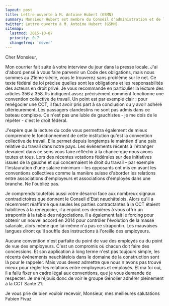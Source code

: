```yaml
---
layout: post
title: Lettre ouverte à M. Antoine Hubert (GSMN)
summary: Monsieur Hubert est membre du Conseil d'administration et de la direction de Genolier (GSMN). Mon courrier fait suite à son intervention dans la presse régionale du jour.
twitter: Lettre ouverte à M. Antoine Hubert (GSMN)
sitemap:
  lastmod: 2015-10-07
  priority: 0.7
  changefreq: 'never'
---
```


Cher Monsieur,

Mon courrier fait suite à votre interview du jour dans la presse locale. J'ai d'abord pensé à vous faire parvenir 
un Code des obligations, mais nous sommes au 21ème siècle, vous le trouverez sans problème sur le net. Ce texte fédéral 
de loi précise quelles sont les obligations et les responsabilités des acteurs en droit privé. Je vous recommande en 
particulier la lecture des articles 356 à 358. Ils indiquent assez précisément comment fonctionne une convention 
collective de travail. Un point est par exemple clair : pour renégocier une CCT, il faut avoir pris part à sa 
conclusion ou y avoir adhéré ultérieurement. Les passagers clandestins ne sont pas admis dans ce bateau complexe. 
Ce n'est pas une lubie de gauchistes - je me dois de le répéter - c'est le droit fédéral.

J'espère que la lecture du code vous permettra également de mieux comprendre le fonctionnement de cette institution 
qu'est la convention collective de travail. Elle permet depuis longtemps le maintien d'une paix relative du travail 
dans notre pays. Les événements récents à l'étranger devraient dans ce sens vous faire réfléchir à la chance que nous 
avons toutes et tous. Lors des récentes votations fédérales sur des initiatives issues de la gauche et qui concernaient 
le droit du travail – par exemple l'instauration d'une salaire minimum – les opposants ont mis en avant les conventions 
collectives comme la manière suisse d'aborder les relations entre associations d'employeurs et associations d'employés 
dans une branche. Ne l'oubliez pas.

Je comprends toutefois aussi votre désarroi face aux nombreux signaux contradictoires que donnent le Conseil d'Etat 
neuchâtelois. Alors qu'il a récemment réaffirmé que seules les parties contractantes à la CCT étaient habilitées à la 
renégocier, il a enjoint ces dernières à vous offrir un strapontin à la table des négociations. Il a également fait le 
forcing pour obtenir un nouvel accord en 2014 pour contrôler l'évolution de la masse salariale, alors même que lui-même 
n'a pas ce strapontin. Les mauvaises langues diront qu'il souffle des instructions à l'oreille des employeurs.

Aucune convention n'est parfaite du point de vue des employés ou du point de vue des employeurs. C'est un compromis 
où chacun doit faire des concessions. Et son application à long terme n'est pas toujours simple, les récents événements 
neuchâtelois dans le domaine de la construction sont là pour le rappeler. Mais vous devez admettre que nous n'avons pas 
trouvé mieux pour régler les relations entre employeurs et employés. Et ma foi oui, il a fallu fixer un cadre légal aux 
conventions, que je vous demande de respecter. Je me réjouis donc de voir le groupe Génolier adhérer pleinement à la 
CCT Santé 21.

Je vous prie de bien vouloir recevoir, Monsieur, mes meilleures salutations
Fabien Fivaz